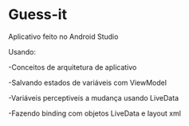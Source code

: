 # Guess-it
Aplicativo feito no  Android Studio

Usando:

-Conceitos de arquitetura de aplicativo

-Salvando estados de variáveis com ViewModel

-Variáveis perceptiveis a mudança usando LiveData

-Fazendo binding com objetos LiveData e layout xml

